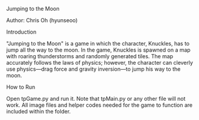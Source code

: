 Jumping to the Moon

Author: Chris Oh (hyunseoo)

Introduction

"Jumping to the Moon" is a game in which the character, Knuckles, has to jump all the way to the moon. In the game, Knuckles is spawned on a map with roaring thunderstorms and randomly generated tiles. The map accurately follows the laws of physics; however, the character can cleverly use physics—drag force and gravity inversion—to jump his way to the moon.

How to Run

Open tpGame.py and run it.
Note that tpMain.py or any other file will not work.
All image files and helper codes needed for the game to function are included within the folder.
